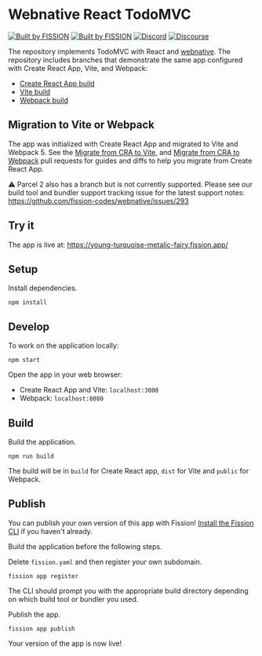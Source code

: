 # Webnative React TodoMVC

[![Built by FISSION](https://img.shields.io/badge/⌘-Built_by_FISSION-purple.svg)](https://fission.codes)
[![Built by FISSION](https://img.shields.io/badge/webnative-v0.34.1-purple.svg )](https://github.com/fission-suite/webnative)
[![Discord](https://img.shields.io/discord/478735028319158273.svg)](https://discord.gg/zAQBDEq)
[![Discourse](https://img.shields.io/discourse/https/talk.fission.codes/topics)](https://talk.fission.codes)

The repository implements TodoMVC with React and [webnative](https://github.com/fission-suite/webnative). The repository includes branches that demonstrate the same app configured with Create React App, Vite, and Webpack:

- [Create React App build](https://github.com/fission-suite/react-todomvc)
- [Vite build](https://github.com/fission-suite/react-todomvc/tree/vite)
- [Webpack build](https://github.com/fission-suite/react-todomvc/tree/webpack)

## Migration to Vite or Webpack

The app was initialized with Create React App and migrated to Vite and Webpack 5. See the [Migrate from CRA to Vite](https://github.com/fission-suite/react-todomvc/pull/2), and [Migrate from CRA to Webpack](https://github.com/fission-suite/react-todomvc/pull/3) pull requests for guides and diffs to help you migrate from Create React App.

⚠️ Parcel 2 also has a branch but is not currently supported. Please see our build tool and bundler support tracking issue for the latest support notes: https://github.com/fission-codes/webnative/issues/293
## Try it

The app is live at: https://young-turquoise-metalic-fairy.fission.app/

## Setup

Install dependencies.

```shell
npm install
```

## Develop

To work on the application locally:

```shell
npm start
```

Open the app in your web browser:
- Create React App and Vite: `localhost:3000`
- Webpack: `localhost:8080`

## Build

Build the application.

```shell
npm run build
```

The build will be in `build` for Create React app, `dist` for Vite and `public` for Webpack.

## Publish

You can publish your own version of this app with Fission! [Install the Fission CLI](https://guide.fission.codes/developers/installation) if you haven't already. 

Build the application before the following steps.

Delete `fission.yaml` and then register your own subdomain.

```shell
fission app register
```

The CLI should prompt you with the appropriate build directory depending on which build tool or bundler you used.

Publish the app.

```shell
fission app publish
```

Your version of the app is now live!
